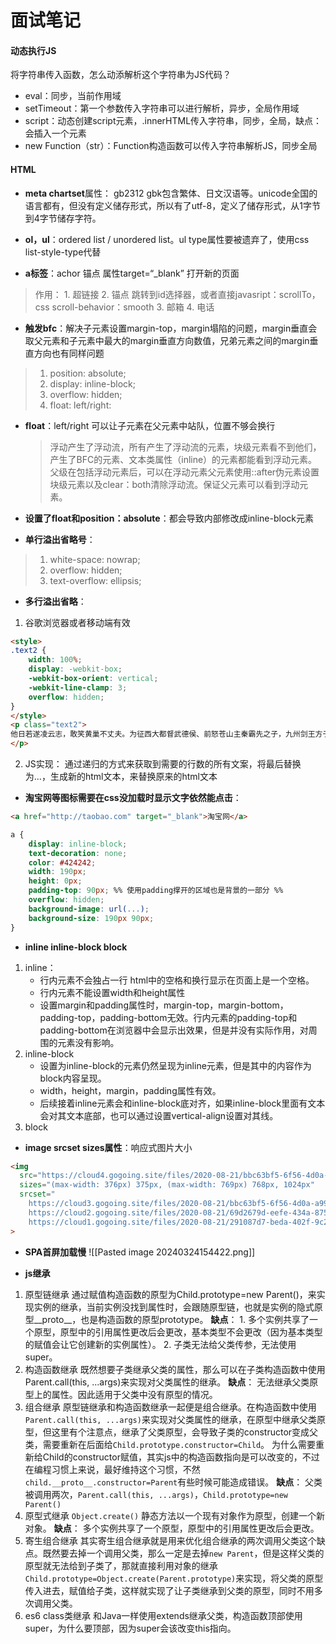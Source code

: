 # 面试笔记

#### 动态执行JS
将字符串传入函数，怎么动添解析这个字符串为JS代码？
- eval：同步，当前作用域
- setTimeout：第一个参数传入字符串可以进行解析，异步，全局作用域
- script：动态创建script元素，.innerHTML传入字符串，同步，全局，缺点：会插入一个元素
- new Function（str）：Function构造函数可以传入字符串解析JS，同步全局

#### HTML
- **meta chartset**属性： gb2312 gbk包含繁体、日文汉语等。unicode全国的语言都有，但没有定义储存形式，所以有了utf-8，定义了储存形式，从1字节到4字节储存字符。
- **ol，ul**：ordered list / unordered list。ul type属性要被遗弃了，使用css list-style-type代替

- **a标签**：achor 锚点   属性target=“_blank” 打开新的页面
>作用：
	1. 超链接
	2. 锚点 跳转到id选择器，或者直接javasript：scrollTo，css scroll-behavior：smooth
	3. 邮箱
	4. 电话

- **触发bfc**：解决子元素设置margin-top，margin塌陷的问题，margin垂直会取父元素和子元素中最大的margin垂直方向数值，兄弟元素之间的margin垂直方向也有同样问题
> 	1. position: absolute;
> 	2. display: inline-block;
> 	3. overflow: hidden;
> 	4. float: left/right:

- **float**：left/right 可以让子元素在父元素中站队，位置不够会换行
	> 浮动产生了浮动流，所有产生了浮动流的元素，块级元素看不到他们，产生了BFC的元素、文本类属性（inline）的元素都能看到浮动元素。
	> 父级在包括浮动元素后，可以在浮动元素父元素使用::after伪元素设置块级元素以及clear：both清除浮动流。保证父元素可以看到浮动元素。

- **设置了float和position：absolute**：都会导致内部修改成inline-block元素

- **单行溢出省略号**：
> 1. white-space: nowrap;
> 2. overflow: hidden;
> 3. text-overflow: ellipsis;

- **多行溢出省略**：
1. 谷歌浏览器或者移动端有效
```html
<style> 
.text2 { 
	width: 100%;
	display: -webkit-box; 
	-webkit-box-orient: vertical;
	-webkit-line-clamp: 3;
	overflow: hidden; 
} 
</style>
<p class="text2">
他日若遂凌云志，敢笑黄巢不丈夫。为征西大都督武德侯、前怒苍山主秦霸先之子，九州剑王方子敬之徒，柳昂天手下头牌猛将，与杨肃观并称“文杨武秦” 
</p>
```
2. JS实现： 通过递归的方式来获取到需要的行数的所有文案，将最后替换为...，生成新的html文本，来替换原来的html文本

- **淘宝网等图标需要在css没加载时显示文字依然能点击**：
```html
<a href="http://taobao.com" target="_blank">淘宝网</a>
```
```css
a {
	display: inline-block;
	text-decoration: none;
	color: #424242;
	width: 190px;
	height: 0px;
	padding-top: 90px; %% 使用padding撑开的区域也是背景的一部分 %%
	overflow: hidden;
	background-image: url(...);
	background-size: 190px 90px;
}
```

- **inline inline-block block**
1. inline：
	 * 行内元素不会独占一行 html中的空格和换行显示在页面上是一个空格。
	* 行内元素不能设置width和height属性
	* 设置margin和padding属性时，margin-top，margin-bottom，padding-top，padding-bottom无效。行内元素的padding-top和padding-bottom在浏览器中会显示出效果，但是并没有实际作用，对周围的元素没有影响。
2. inline-block
	* 设置为inline-block的元素仍然呈现为inline元素，但是其中的内容作为block内容呈现。  
	* width，height，margin，padding属性有效。 
	* 后续接着inline元素会和inline-block底对齐，如果inline-block里面有文本会对其文本底部，也可以通过设置vertical-align设置对其线。
3. block

- **image srcset sizes属性**：响应式图片大小
```html
<img 
  src="https://cloud4.gogoing.site/files/2020-08-21/bbc63bf5-6f56-4d0a-a996-72fff804725c.png"
  sizes="(max-width: 376px) 375px, (max-width: 769px) 768px, 1024px"
  srcset="
    https://cloud3.gogoing.site/files/2020-08-21/bbc63bf5-6f56-4d0a-a996-72fff804725c.png 375w,
    https://cloud2.gogoing.site/files/2020-08-21/69d2679d-eefe-434a-8755-7f8b09166bf3.png 768w,
    https://cloud1.gogoing.site/files/2020-08-21/291087d7-beda-402f-9c28-b23e71beb32e.png 1024w"
>
```

- **SPA首屏加载慢**
![[Pasted image 20240324154422.png]]

- **js继承**
1. 原型链继承
	通过赋值构造函数的原型为Child.prototype=new Parent()，来实现实例的继承，当前实例没找到属性时，会跟随原型链，也就是实例的隐式原型__proto__，也是构造函数的原型prototype。
	**缺点**：
		1. 多个实例共享了一个原型，原型中的引用属性更改后会更改，基本类型不会更改（因为基本类型的赋值会让它创建新的实例属性）。
		2. 子类无法给父类传参，无法使用super。
2. 构造函数继承
	既然想要子类继承父类的属性，那么可以在子类构造函数中使用Parent.call(this, ...args)来实现对父类属性的继承。
	**缺点**：
		无法继承父类原型上的属性。因此适用于父类中没有原型的情况。
3. 组合继承
	原型链继承和构造函数继承一起便是组合继承。在构造函数中使用`Parent.call(this, ...args)`来实现对父类属性的继承，在原型中继承父类原型，但这里有个注意点，继承了父类原型，会导致子类的constructor变成父类，需要重新在后面给`Child.prototype.constructor=Child`。
	为什么需要重新给Child的constructor赋值，其实js中的构造函数指向是可以改变的，不过在编程习惯上来说，最好维持这个习惯，不然`child.__proto__.constructor=Parent`有些时候可能造成错误。
	**缺点**：
		父类被调用两次，`Parent.call(this, ...args)`，`Child.prototype=new Parent()`
4. 原型式继承
	`Object.create()` 静态方法以一个现有对象作为原型，创建一个新对象。
	**缺点**：
		多个实例共享了一个原型，原型中的引用属性更改后会更改。
5. 寄生组合继承
	其实寄生组合继承就是用来优化组合继承的两次调用父类这个缺点。既然要去掉一个调用父类，那么一定是去掉`new Parent`，但是这样父类的原型就无法给到子类了，那就直接利用对象的继承`Child.prototype=Object.create(Parent.prototype)`来实现，将父类的原型传入进去，赋值给子类，这样就实现了让子类继承到父类的原型，同时不用多次调用父类。
6. es6 class类继承
	和Java一样使用extends继承父类，构造函数顶部使用super，为什么要顶部，因为super会该改变this指向。
